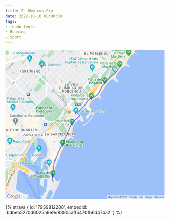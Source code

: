 ```yaml
---
title: FL 8km con Gra
date: 2022-10-10 00:00:00
tags:
- fondo-lento
- Running
- Sport
---
```


![](images/20221010-activity-map.png)

{% strava { id: '7939812208', embedId: 'bdbeb5270d6025a9e9d8390caff5470fb6d474a2' } %}

